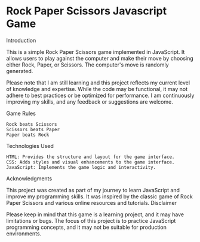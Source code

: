 # Rock Paper Scissors Javascript Game

Introduction

This is a simple Rock Paper Scissors game implemented in JavaScript. It allows users to play against the computer and make their move by choosing either Rock, Paper, or Scissors. The computer's move is randomly generated.

Please note that I am still learning and this project reflects my current level of knowledge and expertise. While the code may be functional, it may not adhere to best practices or be optimized for performance. I am continuously improving my skills, and any feedback or suggestions are welcome.

Game Rules

    Rock beats Scissors
    Scissors beats Paper
    Paper beats Rock

Technologies Used

    HTML: Provides the structure and layout for the game interface.
    CSS: Adds styles and visual enhancements to the game interface.
    JavaScript: Implements the game logic and interactivity.

Acknowledgments

This project was created as part of my journey to learn JavaScript and improve my programming skills. It was inspired by the classic game of Rock Paper Scissors and various online resources and tutorials.
Disclaimer

Please keep in mind that this game is a learning project, and it may have limitations or bugs. The focus of this project is to practice JavaScript programming concepts, and it may not be suitable for production environments.